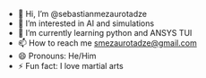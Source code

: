 - 👋 Hi, I’m @sebastianmezaurotadze
- 👀 I’m interested in AI and simulations
- 🌱 I’m currently learning python and ANSYS TUI
- 📫 How to reach me smezaurotadze@gmail.com
- 😄 Pronouns: He/Him
- ⚡ Fun fact: I love martial arts

<!---
sebastianmezaurotadze/sebastianmezaurotadze is a ✨ special ✨ repository because its `README.md` (this file) appears on your GitHub profile.
You can click the Preview link to take a look at your changes.
--->
